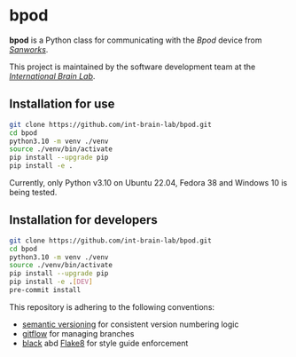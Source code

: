 bpod
====

**bpod** is a Python class for communicating with the *Bpod* device from [*Sanworks*](https://sanworks.io/).

This project is maintained by the software development team at the
[*International Brain Lab*](https://internationalbrainlab.org/).

Installation for use
--------------------

``` bash
git clone https://github.com/int-brain-lab/bpod.git
cd bpod
python3.10 -m venv ./venv
source ./venv/bin/activate
pip install --upgrade pip
pip install -e .
```

Currently, only Python v3.10 on Ubuntu 22.04, Fedora 38 and Windows 10 is being tested.

Installation for developers
---------------------------

``` bash
git clone https://github.com/int-brain-lab/bpod.git
cd bpod
python3.10 -m venv ./venv
source ./venv/bin/activate
pip install --upgrade pip
pip install -e .[DEV]
pre-commit install
```

This repository is adhering to the following conventions:

* [semantic versioning](https://semver.org/) for consistent version numbering logic
* [gitflow](https://www.atlassian.com/git/tutorials/comparing-workflows/gitflow-workflow)
  for managing branches
* [black](https://github.com/psf/black) abd [Flake8](https://flake8.pycqa.org/) for style guide enforcement
